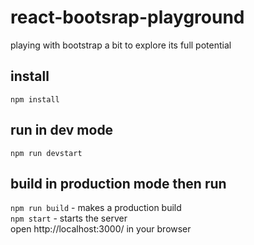 # react-bootsrap-playground
playing with bootstrap a bit to explore its full potential

## install
`npm install`

## run in dev mode
`npm run devstart`

## build in production mode then run
`npm run build` - makes a production build\
`npm start` - starts the server\
open http://localhost:3000/ in your browser
